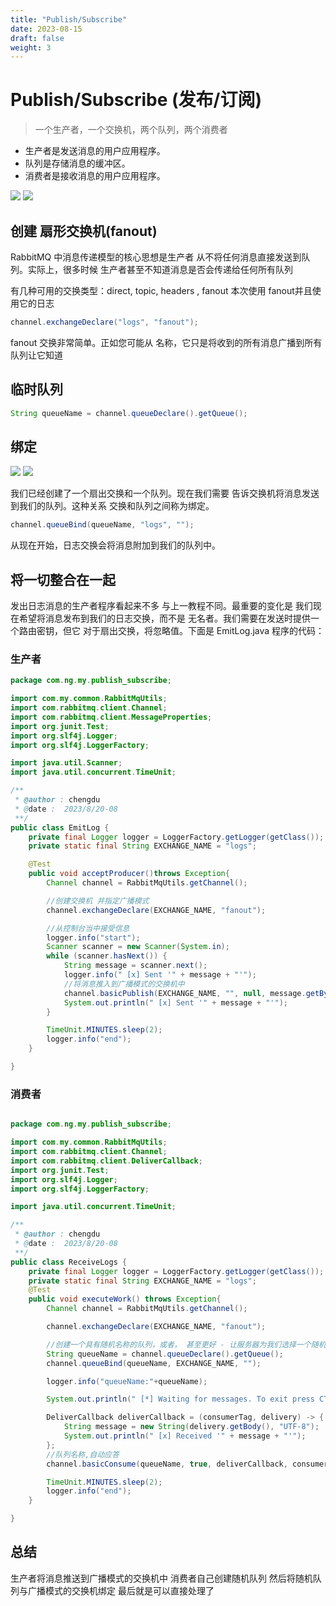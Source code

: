 ```yaml
---
title: "Publish/Subscribe"
date: 2023-08-15
draft: false
weight: 3
---
```



# Publish/Subscribe (发布/订阅)



> 一个生产者，一个交换机，两个队列，两个消费者


+ 生产者是发送消息的用户应用程序。
+ 队列是存储消息的缓冲区。
+ 消费者是接收消息的用户应用程序。





![][img4]
![][img4_]

[img4]:../../.././imgs/java/rabbitmq/Publish_Subscribe.png
[img4_]:../../../../imgs/java/rabbitmq/Publish_Subscribe.png


## 创建 扇形交换机(fanout)

RabbitMQ 中消息传递模型的核心思想是生产者 从不将任何消息直接发送到队列。实际上，很多时候 生产者甚至不知道消息是否会传递给任何所有队列


有几种可用的交换类型：direct, topic, headers , fanout 本次使用 fanout并且使用它的日志

```java
channel.exchangeDeclare("logs", "fanout");
```

fanout 交换非常简单。正如您可能从 名称，它只是将收到的所有消息广播到所有队列让它知道



## 临时队列


```java
String queueName = channel.queueDeclare().getQueue();
```


## 绑定


![][img5]
![][img5_]

[img5]:../../.././imgs/java/rabbitmq/Publish_Subscribe_bindings.png
[img5_]:../../../../imgs/java/rabbitmq/Publish_Subscribe_bindings.png

我们已经创建了一个扇出交换和一个队列。现在我们需要 告诉交换机将消息发送到我们的队列。这种关系 交换和队列之间称为绑定。

```java
channel.queueBind(queueName, "logs", "");
```

从现在开始，日志交换会将消息附加到我们的队列中。


## 将一切整合在一起

发出日志消息的生产者程序看起来不多 与上一教程不同。最重要的变化是 我们现在希望将消息发布到我们的日志交换，而不是 无名者。我们需要在发送时提供一个路由密钥，但它 对于扇出交换，将忽略值。下面是 EmitLog.java 程序的代码：


### 生产者

```java
package com.ng.my.publish_subscribe;

import com.my.common.RabbitMqUtils;
import com.rabbitmq.client.Channel;
import com.rabbitmq.client.MessageProperties;
import org.junit.Test;
import org.slf4j.Logger;
import org.slf4j.LoggerFactory;

import java.util.Scanner;
import java.util.concurrent.TimeUnit;

/**
 * @author : chengdu
 * @date :  2023/8/20-08
 **/
public class EmitLog {
    private final Logger logger = LoggerFactory.getLogger(getClass());
    private static final String EXCHANGE_NAME = "logs";

    @Test
    public void acceptProducer()throws Exception{
        Channel channel = RabbitMqUtils.getChannel();

        //创建交换机 并指定广播模式
        channel.exchangeDeclare(EXCHANGE_NAME, "fanout");

        //从控制台当中接受信息
        logger.info("start");
        Scanner scanner = new Scanner(System.in);
        while (scanner.hasNext()) {
            String message = scanner.next();
            logger.info(" [x] Sent '" + message + "'");
            //将消息推入到广播模式的交换机中
            channel.basicPublish(EXCHANGE_NAME, "", null, message.getBytes("UTF-8"));
            System.out.println(" [x] Sent '" + message + "'");
        }

        TimeUnit.MINUTES.sleep(2);
        logger.info("end");
    }

}

```



### 消费者

```java

package com.ng.my.publish_subscribe;

import com.my.common.RabbitMqUtils;
import com.rabbitmq.client.Channel;
import com.rabbitmq.client.DeliverCallback;
import org.junit.Test;
import org.slf4j.Logger;
import org.slf4j.LoggerFactory;

import java.util.concurrent.TimeUnit;

/**
 * @author : chengdu
 * @date :  2023/8/20-08
 **/
public class ReceiveLogs {
    private final Logger logger = LoggerFactory.getLogger(getClass());
    private static final String EXCHANGE_NAME = "logs";
    @Test
    public void executeWork() throws Exception{
        Channel channel = RabbitMqUtils.getChannel();

        channel.exchangeDeclare(EXCHANGE_NAME, "fanout");

        //创建一个具有随机名称的队列，或者， 甚至更好 - 让服务器为我们选择一个随机队列名称 (这也是为什么发布的时候压根没有指定  路由key)
        String queueName = channel.queueDeclare().getQueue();
        channel.queueBind(queueName, EXCHANGE_NAME, "");

        logger.info("queueName:"+queueName);

        System.out.println(" [*] Waiting for messages. To exit press CTRL+C");

        DeliverCallback deliverCallback = (consumerTag, delivery) -> {
            String message = new String(delivery.getBody(), "UTF-8");
            System.out.println(" [x] Received '" + message + "'");
        };
        //队列名称,自动应答
        channel.basicConsume(queueName, true, deliverCallback, consumerTag -> { });

        TimeUnit.MINUTES.sleep(2);
        logger.info("end");
    }

}

```


## 总结

生产者将消息推送到广播模式的交换机中 
消费者自己创建随机队列  然后将随机队列与广播模式的交换机绑定
最后就是可以直接处理了